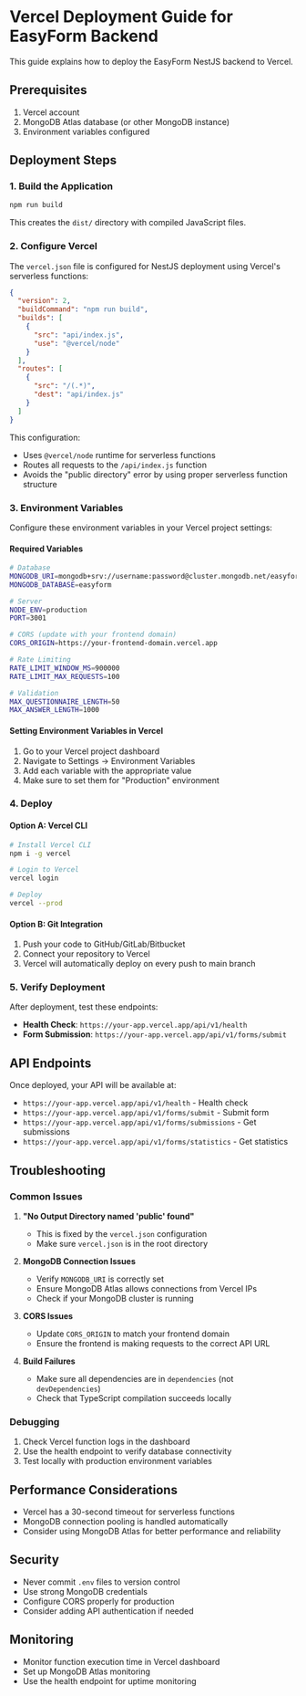 # Vercel Deployment Guide for EasyForm Backend

This guide explains how to deploy the EasyForm NestJS backend to Vercel.

## Prerequisites

1. Vercel account
2. MongoDB Atlas database (or other MongoDB instance)
3. Environment variables configured

## Deployment Steps

### 1. Build the Application

```bash
npm run build
```

This creates the `dist/` directory with compiled JavaScript files.

### 2. Configure Vercel

The `vercel.json` file is configured for NestJS deployment using Vercel's serverless functions:

```json
{
  "version": 2,
  "buildCommand": "npm run build",
  "builds": [
    {
      "src": "api/index.js",
      "use": "@vercel/node"
    }
  ],
  "routes": [
    {
      "src": "/(.*)",
      "dest": "api/index.js"
    }
  ]
}
```

This configuration:
- Uses `@vercel/node` runtime for serverless functions
- Routes all requests to the `/api/index.js` function
- Avoids the "public directory" error by using proper serverless function structure

### 3. Environment Variables

Configure these environment variables in your Vercel project settings:

#### Required Variables

```bash
# Database
MONGODB_URI=mongodb+srv://username:password@cluster.mongodb.net/easyform?retryWrites=true&w=majority
MONGODB_DATABASE=easyform

# Server
NODE_ENV=production
PORT=3001

# CORS (update with your frontend domain)
CORS_ORIGIN=https://your-frontend-domain.vercel.app

# Rate Limiting
RATE_LIMIT_WINDOW_MS=900000
RATE_LIMIT_MAX_REQUESTS=100

# Validation
MAX_QUESTIONNAIRE_LENGTH=50
MAX_ANSWER_LENGTH=1000
```

#### Setting Environment Variables in Vercel

1. Go to your Vercel project dashboard
2. Navigate to Settings → Environment Variables
3. Add each variable with the appropriate value
4. Make sure to set them for "Production" environment

### 4. Deploy

#### Option A: Vercel CLI

```bash
# Install Vercel CLI
npm i -g vercel

# Login to Vercel
vercel login

# Deploy
vercel --prod
```

#### Option B: Git Integration

1. Push your code to GitHub/GitLab/Bitbucket
2. Connect your repository to Vercel
3. Vercel will automatically deploy on every push to main branch

### 5. Verify Deployment

After deployment, test these endpoints:

- **Health Check**: `https://your-app.vercel.app/api/v1/health`
- **Form Submission**: `https://your-app.vercel.app/api/v1/forms/submit`

## API Endpoints

Once deployed, your API will be available at:

- `https://your-app.vercel.app/api/v1/health` - Health check
- `https://your-app.vercel.app/api/v1/forms/submit` - Submit form
- `https://your-app.vercel.app/api/v1/forms/submissions` - Get submissions
- `https://your-app.vercel.app/api/v1/forms/statistics` - Get statistics

## Troubleshooting

### Common Issues

1. **"No Output Directory named 'public' found"**
   - This is fixed by the `vercel.json` configuration
   - Make sure `vercel.json` is in the root directory

2. **MongoDB Connection Issues**
   - Verify `MONGODB_URI` is correctly set
   - Ensure MongoDB Atlas allows connections from Vercel IPs
   - Check if your MongoDB cluster is running

3. **CORS Issues**
   - Update `CORS_ORIGIN` to match your frontend domain
   - Ensure the frontend is making requests to the correct API URL

4. **Build Failures**
   - Make sure all dependencies are in `dependencies` (not `devDependencies`)
   - Check that TypeScript compilation succeeds locally

### Debugging

1. Check Vercel function logs in the dashboard
2. Use the health endpoint to verify database connectivity
3. Test locally with production environment variables

## Performance Considerations

- Vercel has a 30-second timeout for serverless functions
- MongoDB connection pooling is handled automatically
- Consider using MongoDB Atlas for better performance and reliability

## Security

- Never commit `.env` files to version control
- Use strong MongoDB credentials
- Configure CORS properly for production
- Consider adding API authentication if needed

## Monitoring

- Monitor function execution time in Vercel dashboard
- Set up MongoDB Atlas monitoring
- Use the health endpoint for uptime monitoring

